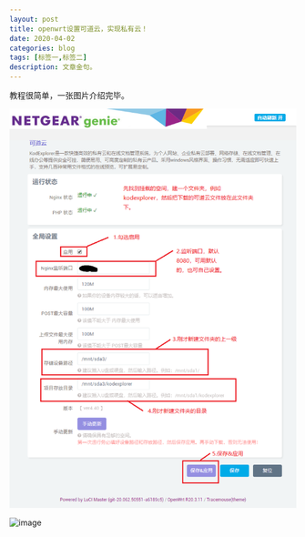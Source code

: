 ```yaml
---
layout: post
title: openwrt设置可道云，实现私有云！
date: 2020-04-02
categories: blog
tags: [标签一,标签二]
description: 文章金句。
---
```


教程很简单，一张图片介绍完毕。

![image](https://github.com/RayTsanger/raytsanger.github.io/blob/master/_posts/img/kod.png)

![image](https://www.right.com.cn/forum/data/attachment/forum/202003/12/110406qez8jtb5s1imfj5j.png)











